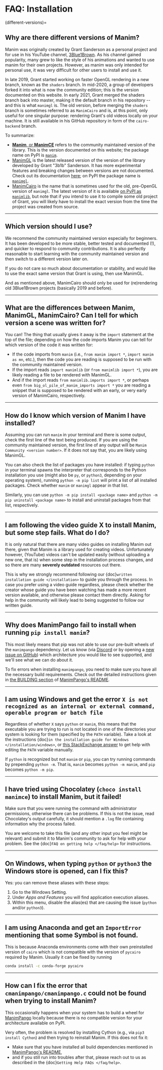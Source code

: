 # FAQ: Installation

(different-versions)=
## Why are there different versions of Manim?

Manim was originally created by Grant Sanderson as a personal project and for use
in his YouTube channel,
[3Blue1Brown](https://www.youtube.com/channel/UCYO_jab_esuFRV4b17AJtAw).
As his channel gained popularity, many grew to like the style of his animations and
wanted to use manim for their own projects. However, as manim was only intended for
personal use, it was very difficult for other users to install and use it.

In late 2019, Grant started working on faster OpenGL rendering in a new branch,
known as the `shaders` branch. In mid-2020, a group of developers forked it into what is
now the community edition; this is the version documented on this website.
In early 2021, Grant merged the shaders branch back into master, making it the default branch in his repository -- and this is what `manimgl` is.
The old version, before merging the `shaders` branch is sometimes referred to as
`ManimCairo` and is, at this point, only useful for one singular purpose: rendering
Grant's old videos locally on your machine. It is still available in his GitHub
repository in form of the `cairo-backend` branch.

To summarize:
- [**Manim**, or **ManimCE**](https://manim.community) refers to the community
  maintained version of the library. This is the version documented on this website;
  the package name on PyPI is [`manim`](https://pypi.org/project/manim/).
- [ManimGL](https://github.com/3b1b/manim) is the latest released version of the
  version of the library developed by Grant "3b1b" Sanderson. It has more experimental
  features and breaking changes between versions are not documented. Check out
  its documentation [here](https://3b1b.github.io/manim/index.html); on PyPI the
  package name is [`manimgl`](https://pypi.org/project/manimgl/).
- [ManimCairo](https://github.com/3b1b/manim/tree/cairo-backend) is the name that
  is sometimes used for the old, pre-OpenGL version of `manimgl`. The latest version
  of it is available [on PyPI as `manimlib`](https://pypi.org/project/manimgl/),
  but note that if you intend to use it to compile some old project of Grant,
  you will likely have to install the exact version from the time the project
  was created from source.

---

## Which version should I use?

We recommend the community maintained version especially for beginners. It has been
developed to be more stable, better tested and documented (!), and quicker to respond
to community contributions. It is also perfectly reasonable to start learning with the
community maintained version and then switch to a different version later on.

If you do not care so much about documentation or stability, and would like to use
the exact same version that Grant is using, then use ManimGL.

And as mentioned above, ManimCairo should only be used for (re)rendering old
3Blue1Brown projects (basically 2019 and before).

---

## What are the differences between Manim, ManimGL, ManimCairo? Can I tell for which version a scene was written for?

You can! The thing that usually gives it away is the `import` statement
at the top of the file; depending on how the code imports Manim you can tell
for which version of the code it was written for:

- If the code imports from `manim` (i.e., `from manim import *`, `import manim as mn`, etc.),
  then the code you are reading is supposed to be run with the community maintained version.
- If the import reads `import manimlib` (or `from manimlib import *`), you are likely
  reading a file to be rendered with ManimGL.
- And if the import reads `from manimlib.imports import *`, or perhaps even
  `from big_ol_pile_of_manim_imports import *` you are reading a snippet that is
  supposed to be rendered with an early, or very early version of ManimCairo, respectively.

---

## How do I know which version of Manim I have installed?

Assuming you can run `manim` in your terminal and there is some output, check the
first line of the text being produced. If you are using the community maintained
version, the first line of any output will be `Manim Community <version number>`.
If it does not say that, you are likely using ManimGL.

You can also check the list of packages you have installed: if typing `python`
in your terminal spawns the interpreter that corresponds to the Python
installation you use (might also be `py`, or `python3`, depending on your
operating system), running `python -m pip list` will print a list of all
installed packages. Check whether `manim` or `manimgl` appear in that list.

Similarly, you can use `python -m pip install <package name>` and
`python -m pip uninstall <package name>` to install and uninstall
packages from that list, respectively.

---

## I am following the video guide X to install Manim, but some step fails. What do I do?

It is only natural that there are many video guides on installing Manim
out there, given that Manim is a library used for creating videos. Unfortunately
however, (YouTube) videos can't be updated easily (without uploading a new one, that is)
when some step in the installation process changes, and so there are many
**severely outdated** resources out there.

This is why we strongly recommend following our
{doc}`written installation guide </installation>` to guide you through the process.
In case you prefer using a video guide regardless, please check whether the
creator whose guide you have been watching has made a more recent version available,
and otherwise please contact them directly. Asking for help in the community will
likely lead to being suggested to follow our written guide.

---

## Why does ManimPango fail to install when running `pip install manim`?

This most likely means that pip was not able to use our pre-built wheels
of the `manimpango` dependency. Let us know (via
[Discord](https://www.manim.community/discord/) or by opening a
[new issue on GitHub](https://github.com/ManimCommunity/ManimPango/issues/new))
which architecture you would like to see supported, and we'll see what we
can do about it.

To fix errors when installing `manimpango`, you need to make sure you
have all the necessary build requirements. Check out the detailed
instructions given in [the BUILDING section](https://github.com/ManimCommunity/ManimPango#BUILDING)
of [ManimPango's README](https://github.com/ManimCommunity/ManimPango).

---

## I am using Windows and get the error `X is not recognized as an internal or external command, operable program or batch file`

Regardless of whether `X` says `python` or `manim`, this means that the executable you
are trying to run is not located in one of the directories your system is looking
for them (specified by the `PATH` variable). Take a look at the instructions
{doc}`in the installation guide for Windows </installation/windows>`, or
[this StackExchange answer](https://superuser.com/questions/143119/how-do-i-add-python-to-the-windows-path/143121#143121)
to get help with editing the `PATH` variable manually.

If `python` is recognized but not `manim` or `pip`, you can try running
commands by prepending `python -m`. That is, `manim` becomes `python -m manim`,
and `pip` becomes `python -m pip`.

---

## I have tried using Chocolatey (`choco install manimce`) to install Manim, but it failed!

Make sure that you were running the command with administrator permissions,
otherwise there can be problems. If this is not the issue, read Chocolatey's
output carefully, it should mention a `.log` file containing information why
the process failed.

You are welcome to take this file (and any other input you feel might be
relevant) and submit it to Manim's community to ask for help with
your problem. See the {doc}`FAQ on getting help </faq/help>` for instructions.

---

## On Windows, when typing `python` or `python3` the Windows store is opened, can I fix this?

Yes: you can remove these aliases with these steps:

1. Go to the Windows Setting.
2. Under *Apps and Features* you will find application execution aliases.
3. Within this menu, disable the alias(es) that are causing the issue
   (`python` and/or `python3`).

---

## I am using Anaconda and get an `ImportError` mentioning that some Symbol is not found.

This is because Anaconda environments come with their own preinstalled
version of `cairo` which is not compatible with the version of `pycairo`
required by Manim. Usually it can be fixed by running

```bash
conda install -c conda-forge pycairo
```

---

## How can I fix the error that `cmanimpango/cmanimpango.c` could not be found when trying to install Manim?

This occasionally happens when your system has to build a wheel for 
[ManimPango](https://github.com/ManimCommunity/ManimPango) locally because there
is no compatible version for your architecture available on PyPI.

Very often, the problem is resolved by installing Cython (e.g., via
`pip3 install Cython`) and then trying to reinstall Manim. If this
does not fix it:

- Make sure that you have installed all build dependencies mentioned
  in [ManimPango's README](https://github.com/ManimCommunity/ManimPango),
- and if you still run into troubles after that, please reach out to
  us as described in the {doc}`Getting Help FAQs </faq/help>`.

